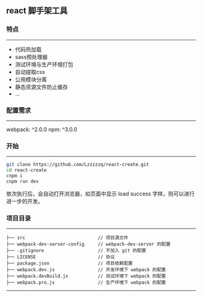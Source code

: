 ## react 脚手架工具

### 特点
---
* 代码热加载
* sass预处理器
* 测试环境与生产环境打包
* 自动提取css
* 公用模块分离
* 静态资源文件防止缓存
* ...

### 配置需求
---
webpack: ^2.0.0
npm: ^3.0.0

### 开始
---
```bash
git clone https://github.com/Lzzzzzq/react-create.git
cd react-create
cnpm i
cnpm run dev
```
依次执行后，会自动打开浏览器，如页面中显示 load success 字样，则可以进行进一步的开发。

### 项目目录
---
```
├── src                           // 项目源文件
├── webpack-dev-server-config     // webpack-dev-server 的配置 
├── .gitignore                    // 不加入 git 的配置
├── LICENSE                       // 协议
├── package.json                  // 项目依赖配置
├── webpack.dev.js                // 开发环境下 webpack 的配置
├── webpack.devBuild.js           // 测试环境下 webpack 的配置
├── webpack.pro.js                // 生产环境下 webpack 的配置
```
---


